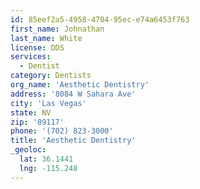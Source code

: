 ```yaml
---
id: 85eef2a5-4958-4704-95ec-e74a6453f763
first_name: Johnathan
last_name: White
license: DDS
services:
  - Dentist
category: Dentists
org_name: 'Aesthetic Dentistry'
address: '8084 W Sahara Ave'
city: 'Las Vegas'
state: NV
zip: '89117'
phone: '(702) 823-3000'
title: 'Aesthetic Dentistry'
_geoloc:
  lat: 36.1441
  lng: -115.248
---
```

